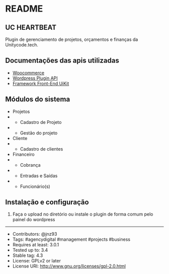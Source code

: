 # README

## UC HEARTBEAT
Plugin de gerenciamento de projetos, orçamentos e finanças da Unitycode.tech.

## Documentações das apis utilizadas
* [Woocommerce](https://woocommerce.github.io/woocommerce-rest-api-docs/)
* [Wordpress Plugin API](https://codex.wordpress.org/Plugin_API)
* [Framework Front-End UiKit](https://getuikit.com/docs/introduction)

## Módulos do sistema
* Projetos
* * Cadastro de Projeto
* * Gestão do projeto
* Cliente
* * Cadastro de clientes
* Financeiro
* * Cobrança
* * Entradas e Saídas
* * Funcionário(s)

## Instalação e configuração
1) Faça o upload no diretório ou instale o plugin de forma comum pelo painel do wordpress

-----------

* Contributors: @jnz93
* Tags: #agencydigital #management #projects #business
* Requires at least: 3.0.1
* Tested up to: 3.4
* Stable tag: 4.3
* License: GPLv2 or later
* License URI: http://www.gnu.org/licenses/gpl-2.0.html
